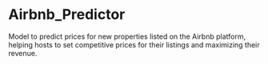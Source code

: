 # Airbnb_Predictor
Model to predict prices for new properties listed on the Airbnb platform, helping hosts to set competitive prices for their listings and maximizing their revenue.
